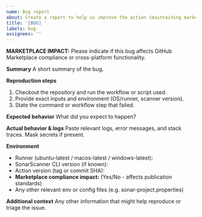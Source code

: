 ```yaml
---
name: Bug report
about: Create a report to help us improve the action (maintaining marketplace standards)
title: '[BUG] '
labels: bug
assignees: ''
---
```


**MARKETPLACE IMPACT:** Please indicate if this bug affects GitHub Marketplace compliance or cross-platform functionality.

**Summary**
A short summary of the bug.

**Reproduction steps**
1. Checkout the repository and run the workflow or script used.
2. Provide exact inputs and environment (OS/runner, scanner version).
3. State the command or workflow step that failed.

**Expected behavior**
What did you expect to happen?

**Actual behavior & logs**
Paste relevant logs, error messages, and stack traces. Mask secrets if present.

**Environment**
- Runner (ubuntu-latest / macos-latest / windows-latest):
- SonarScanner CLI version (if known):
- Action version (tag or commit SHA):
- **Marketplace compliance impact:** (Yes/No - affects publication standards)
- Any other relevant env or config files (e.g. sonar-project.properties)

**Additional context**
Any other information that might help reproduce or triage the issue.